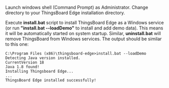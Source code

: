 
Launch windows shell (Command Prompt) as Administrator. Change directory to your ThingsBoard Edge installation directory.

Execute **install.bat** script to install ThingsBoard Edge as a Windows service (or run **"install.bat --loadDemo"** to install and add demo data).
This means it will be automatically started on system startup. 
Similar, **uninstall.bat** will remove ThingsBoard from Windows services.
The output should be similar to this one:
  
  ```text
C:\Program Files (x86)\thingsboard-edge>install.bat --loadDemo
Detecting Java version installed.
CurrentVersion 18
Java 1.8 found!
Installing Thingsboard Edge...
...
ThingsBoard Edge installed successfully!
```
